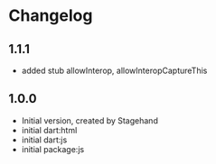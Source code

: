 # Changelog

## 1.1.1

- added stub allowInterop, allowInteropCaptureThis

## 1.0.0

- Initial version, created by Stagehand
- initial dart:html
- initial dart:js
- initial package:js